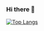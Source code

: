 ### Hi there 👋

[![Top Langs](https://github-readme-stats.vercel.app/api/top-langs/?username=nrobinson12&theme=github_dark)](https://github.com/anuraghazra/github-readme-stats)

<!--
**nrobinson12/nrobinson12** is a ✨ _special_ ✨ repository because its `README.md` (this file) appears on your GitHub profile.

Here are some ideas to get you started:

- 🔭 I’m currently working on ...
- 🌱 I’m currently learning ...
- 👯 I’m looking to collaborate on ...
- 🤔 I’m looking for help with ...
- 💬 Ask me about ...
- 📫 How to reach me: ...
- 😄 Pronouns: ...
- ⚡ Fun fact: ...
-->

